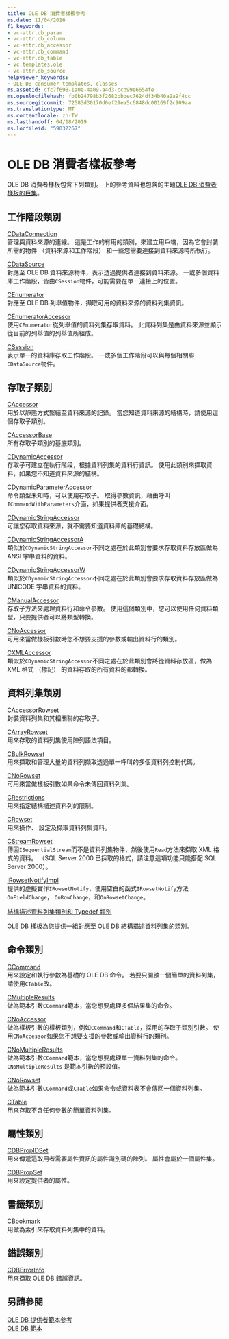 ```yaml
---
title: OLE DB 消費者樣板參考
ms.date: 11/04/2016
f1_keywords:
- vc-attr.db_param
- vc-attr.db_column
- vc-attr.db_accessor
- vc-attr.db_command
- vc-attr.db_table
- vc.templates.ole
- vc-attr.db_source
helpviewer_keywords:
- OLE DB consumer templates, classes
ms.assetid: cfc7f698-1a0e-4a09-a4d3-ccb99e6654fe
ms.openlocfilehash: fb0b24798b3f2682bbbec7624df34b40a2a9f4cc
ms.sourcegitcommit: 72583d30170d6ef29ea5c6848dc00169f2c909aa
ms.translationtype: MT
ms.contentlocale: zh-TW
ms.lasthandoff: 04/18/2019
ms.locfileid: "59032267"
---
```

# <a name="ole-db-consumer-templates-reference"></a>OLE DB 消費者樣板參考

OLE DB 消費者樣板包含下列類別。 上的參考資料也包含的主題[OLE DB 消費者樣板的巨集](../../data/oledb/macros-and-global-functions-for-ole-db-consumer-templates.md)。

## <a name="session-classes"></a>工作階段類別

[CDataConnection](../../data/oledb/cdataconnection-class.md)<br/>
管理與資料來源的連線。 這是工作的有用的類別，來建立用戶端，因為它會封裝所需的物件 （資料來源和工作階段） 和一些您需要連接到資料來源時所執行。

[CDataSource](../../data/oledb/cdatasource-class.md)<br/>
對應至 OLE DB 資料來源物件，表示透過提供者連接到資料來源。 一或多個資料庫工作階段，皆由`CSession`物件，可能需要在單一連接上的位置。

[CEnumerator](../../data/oledb/cenumerator-class.md)<br/>
對應至 OLE DB 列舉值物件，擷取可用的資料來源的資料列集資訊。

[CEnumeratorAccessor](../../data/oledb/cenumeratoraccessor-class.md)<br/>
使用`CEnumerator`從列舉值的資料列集存取資料。 此資料列集是由資料來源並顯示從目前的列舉值的列舉值所組成。

[CSession](../../data/oledb/csession-class.md)<br/>
表示單一的資料庫存取工作階段。 一或多個工作階段可以與每個相關聯`CDataSource`物件。

## <a name="accessor-classes"></a>存取子類別

[CAccessor](../../data/oledb/caccessor-class.md)<br/>
用於以靜態方式繫結至資料來源的記錄。 當您知道資料來源的結構時，請使用這個存取子類別。

[CAccessorBase](../../data/oledb/caccessorbase-class.md)<br/>
所有存取子類別的基底類別。

[CDynamicAccessor](../../data/oledb/cdynamicaccessor-class.md)<br/>
存取子可建立在執行階段，根據資料列集的資料行資訊。 使用此類別來擷取資料，如果您不知道資料來源的結構。

[CDynamicParameterAccessor](../../data/oledb/cdynamicparameteraccessor-class.md)<br/>
命令類型未知時，可以使用存取子。 取得參數資訊，藉由呼叫`ICommandWithParameters`介面，如果提供者支援介面。

[CDynamicStringAccessor](../../data/oledb/cdynamicstringaccessor-class.md)<br/>
可讓您存取資料來源，就不需要知道資料庫的基礎結構。

[CDynamicStringAccessorA](../../data/oledb/cdynamicstringaccessora-class.md)<br/>
類似於`CDynamicStringAccessor`不同之處在於此類別會要求存取資料存放區做為 ANSI 字串資料的資料。

[CDynamicStringAccessorW](../../data/oledb/cdynamicstringaccessorw-class.md)<br/>
類似於`CDynamicStringAccessor`不同之處在於此類別會要求存取資料存放區做為 UNICODE 字串資料的資料。

[CManualAccessor](../../data/oledb/cmanualaccessor-class.md)<br/>
存取子方法來處理資料行和命令參數。 使用這個類別中，您可以使用任何資料類型，只要提供者可以將類型轉換。

[CNoAccessor](../../data/oledb/cnoaccessor-class.md)<br/>
可用來當做樣板引數時您不想要支援的參數或輸出資料行的類別。

[CXMLAccessor](../../data/oledb/cxmlaccessor-class.md)<br/>
類似於`CDynamicStringAccessor`不同之處在於此類別會將從資料存放區，做為 XML 格式 （標記） 的資料存取的所有資料的都轉換。

## <a name="rowset-classes"></a>資料列集類別

[CAccessorRowset](../../data/oledb/caccessorrowset-class.md)<br/>
封裝資料列集和其相關聯的存取子。

[CArrayRowset](../../data/oledb/carrayrowset-class.md)<br/>
用來存取的資料列集使用陣列語法項目。

[CBulkRowset](../../data/oledb/cbulkrowset-class.md)<br/>
用來擷取和管理大量的資料列擷取透過單一呼叫的多個資料列控制代碼。

[CNoRowset](../../data/oledb/cnorowset-class.md)<br/>
可用來當做樣板引數如果命令未傳回資料列集。

[CRestrictions](../../data/oledb/crestrictions-class.md)<br/>
用來指定結構描述資料列的限制。

[CRowset](../../data/oledb/crowset-class.md)<br/>
用來操作、 設定及擷取資料列集資料。

[CStreamRowset](../../data/oledb/cstreamrowset-class.md)<br/>
傳回`ISequentialStream`而不是資料列集物件，然後使用`Read`方法來擷取 XML 格式的資料。 （SQL Server 2000 已採取的格式，請注意這項功能只能搭配 SQL Server 2000）。

[IRowsetNotifyImpl](../../data/oledb/irowsetnotifyimpl-class.md)<br/>
提供的虛擬實作`IRowsetNotify`，使用空白的函式`IRowsetNotify`方法`OnFieldChange`， `OnRowChange`，和`OnRowsetChange`。

[結構描述資料列集類別和 Typedef 類別](../../data/oledb/schema-rowset-classes-and-typedef-classes.md)

OLE DB 樣板為您提供一組對應至 OLE DB 結構描述資料列集的類別。

## <a name="command-classes"></a>命令類別

[CCommand](../../data/oledb/ccommand-class.md)<br/>
用來設定和執行參數為基礎的 OLE DB 命令。 若要只開啟一個簡單的資料列集，請使用`CTable`改。

[CMultipleResults](../../data/oledb/cmultipleresults-class.md)<br/>
做為範本引數`CCommand`範本，當您想要處理多個結果集的命令。

[CNoAccessor](../../data/oledb/cnoaccessor-class.md)<br/>
做為樣板引數的樣板類別，例如`CCommand`和`CTable`，採用的存取子類別引數。 使用`CNoAccessor`如果您不想要支援的參數或輸出資料行的類別。

[CNoMultipleResults](../../data/oledb/cnomultipleresults-class.md)<br/>
做為範本引數`CCommand`範本，當您想要處理單一資料列集的命令。 `CNoMultipleResults` 是範本引數的預設值。

[CNoRowset](../../data/oledb/cnorowset-class.md)<br/>
做為範本引數`CCommand`或`CTable`如果命令或資料表不會傳回一個資料列集。

[CTable](../../data/oledb/ctable-class.md)<br/>
用來存取不含任何參數的簡單資料列集。

## <a name="property-classes"></a>屬性類別

[CDBPropIDSet](../../data/oledb/cdbpropidset-class.md)<br/>
用來傳遞這取用者需要屬性資訊的屬性識別碼的陣列。 屬性會屬於一個屬性集。

[CDBPropSet](../../data/oledb/cdbpropset-class.md)<br/>
用來設定提供者的屬性。

## <a name="bookmark-class"></a>書籤類別

[CBookmark](../../data/oledb/cbookmark-class.md)<br/>
用做為索引來存取資料列集中的資料。

## <a name="error-class"></a>錯誤類別

[CDBErrorInfo](../../data/oledb/cdberrorinfo-class.md)<br/>
用來擷取 OLE DB 錯誤資訊。

## <a name="see-also"></a>另請參閱

[OLE DB 提供者範本參考](../../data/oledb/ole-db-provider-templates-reference.md)<br/>
[OLE DB 範本](../../data/oledb/ole-db-templates.md)